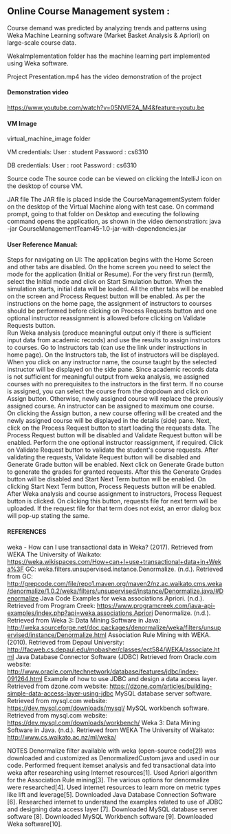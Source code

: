 ## Online Course Management system :

Course demand was predicted by analyzing trends and patterns using Weka Machine Learning software (Market Basket Analysis & Apriori) on large-scale course data.

WekaImplementation folder has the machine learning part implemented using Weka software.

Project Presentation.mp4 has the video demonstration of the project

#### Demonstration video
https://www.youtube.com/watch?v=05NVlE2A_M4&feature=youtu.be 

#### VM Image
virtual_machine_image folder

VM credentials:
User : student
Password : cs6310

DB credentials:
User : root
Password : cs6310

Source code
The source code can be viewed on clicking the IntelliJ icon on the desktop of course VM.

JAR file 
The JAR file is placed inside the CourseManagementSystem folder on the desktop of the Virtual Machine along with test case. On command prompt, going to that folder on Desktop and executing the following command opens the application, as shown in the video demonstration:
java -jar CourseManagementTeam45-1.0-jar-with-dependencies.jar

#### User Reference Manual:

Steps for navigating on UI: 
The application begins with the Home Screen and other tabs are disabled. 
On the home screen you need to select the mode for the application (Initial or Resume). 
For the very first run (term1), select the Initial mode and click on Start Simulation button. 
When the simulation starts, initial data will be loaded. All the other tabs will be enabled on the screen and Process Request button will be enabled. 
As per the instructions on the home page, the assignment of instructors to courses should be performed before clicking on Process Requests button and one optional instructor reassignment is allowed before clicking on Validate Requests button.  
Run Weka analysis (produce meaningful output only if there is sufficient input data from academic records) and use the results to assign instructors to courses. 
Go to Instructors tab (can use the link under instructions in home page). On the Instructors tab, the list of instructors will be displayed. When you click on any instructor name, the course taught by the selected instructor will be displayed on the side pane. 
Since academic records data is not sufficient for meaningful output from weka analysis, we assigned courses with no prerequisites to the instructors in the first term.
If no course is assigned, you can select the course from the dropdown and click on Assign button. Otherwise, newly assigned course will replace the previously assigned course. An instructor can be assigned to maximum one course. 
On clicking the Assign button, a new course offering will be created and the newly assigned course will be displayed in the details (side) pane. 
Next, click on the Process Request button to start loading the requests data. The Process Request button will be disabled and Validate Request button will be enabled. 
Perform the one optional instructor reassignment, if required. 
Click on Validate Request button to validate the student's course requests. After validating the requests, Validate Request button will be disabled and Generate Grade button will be enabled. 
Next click on Generate Grade button to generate the grades for granted requests. After this the Generate Grades button will be disabled and Start Next Term button will be enabled. 
On clicking Start Next Term button, Process Requests button will be enabled. 
After Weka analysis and course assignment to instructors, Process Request button is clicked. On clicking this button, requests file for next term will be uploaded. 
If the request file for that term does not exist, an error dialog box will pop-up stating the same.

#### REFERENCES
weka - How can I use transactional data in Weka? (2017). Retrieved from WEKA The University of Waikato: https://weka.wikispaces.com/How+can+I+use+transactional+data+in+Weka%3F 
GC: weka.filters.unsupervised.instance.Denormalize. (n.d.). Retrieved from GC: http://grepcode.com/file/repo1.maven.org/maven2/nz.ac.waikato.cms.weka/denormalize/1.0.2/weka/filters/unsupervised/instance/Denormalize.java/#Denormalize
Java Code Examples for weka.associations.Apriori. (n.d.). Retrieved from Program Creek: https://www.programcreek.com/java-api-examples/index.php?api=weka.associations.Apriori
Denormalize. (n.d.). Retrieved from Weka 3: Data Mining Software in Java: http://weka.sourceforge.net/doc.packages/denormalize/weka/filters/unsupervised/instance/Denormalize.html 
Association Rule Mining with WEKA. (2010). Retrieved from Depaul University: http://facweb.cs.depaul.edu/mobasher/classes/ect584/WEKA/associate.html 
Java Database Connector Software (JDBC) Retrieved from Oracle.com website: http://www.oracle.com/technetwork/database/features/jdbc/index-091264.html
Example of how to use JDBC and design a data access layer. Retrieved from dzone.com website: https://dzone.com/articles/building-simple-data-access-layer-using-jdbc
MySQL database server software. Retrieved from mysql.com website:  https://dev.mysql.com/downloads/mysql/
MySQL workbench software. Retrieved from mysql.com website:  https://dev.mysql.com/downloads/workbench/
Weka 3: Data Mining Software in Java. (n.d.). Retrieved from WEKA The University of Waikato: http://www.cs.waikato.ac.nz/ml/weka/



NOTES 
Denormalize filter available with weka (open-source code[2]) was downloaded and customized as DenormalizedCustom.java and used in our code.
Performed frequent itemset analysis and fed transactional data into weka after researching using Internet resources[1].
Used Apriori algorithm for the Association Rule mining[3].
The various options for denormalize were researched[4].
Used internet resources to learn more on metric types like lift and leverage[5].
Downloaded Java Database Connection Software [6].
Researched internet to understand the examples related to use of JDBC and designing data access layer [7].
Downloaded MySQL database server software [8].
Downloaded MySQL Workbench software [9].
Downloaded Weka software[10].

